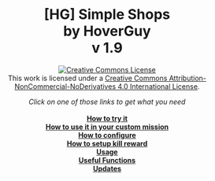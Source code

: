 <h1 align="center">[HG] Simple Shops<br/>by HoverGuy<br/>v 1.9</h1>

<p align="center"><a rel="license" href="http://creativecommons.org/licenses/by-nc-nd/4.0/"><img alt="Creative Commons License" style="border-width:0" src="https://i.creativecommons.org/l/by-nc-nd/4.0/88x31.png"/></a><br/>This work is licensed under a <a rel="license" href="http://creativecommons.org/licenses/by-nc-nd/4.0/">Creative Commons Attribution-NonCommercial-NoDerivatives 4.0 International License</a>.</p>

<p align="center">
<i>Click on one of those links to get what you need</i><br/><br/>
<b><a href="https://github.com/Ppgtjmad/SimpleShops/wiki/How-to-try-it">How to try it</a></b><br/>
<b><a href="https://github.com/Ppgtjmad/SimpleShops/wiki/How-to-use-it-in-your-custom-mission">How to use it in your custom mission</a></b><br/>
<b><a href="https://github.com/Ppgtjmad/SimpleShops/wiki/How-to-configure">How to configure</a></b><br/>
<b><a href="https://github.com/Ppgtjmad/SimpleShops/wiki/How-to-setup-kill-rewards">How to setup kill reward</a></b><br/>
<b><a href="https://github.com/Ppgtjmad/SimpleShops/wiki/Usage">Usage</a></b><br/>
<b><a href="https://github.com/Ppgtjmad/SimpleShops/wiki/Useful-Functions">Useful Functions</a></b><br/>
<b><a href="https://github.com/Ppgtjmad/SimpleShops/wiki/Updates">Updates</a></b>
</p>
